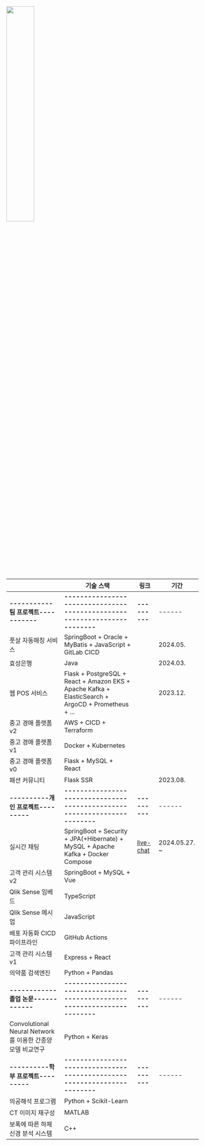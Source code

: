 <a href="https://github.com/anuraghazra/github-readme-stats">
    <img src="https://github-readme-stats.vercel.app/api/top-langs/?username=rlatkd&layout=donut&show_icons=true&theme=material-palenight&hide_border=true&bg_color=20232a&icon_color=58A6FF&text_color=fff&title_color=58A6FF&count_private=true&exclude_repo=Face-Transfer-Application&include_all_commits=true&hide=css,html" width=38% />
</a>
<!-- <a href="https://github.com/anuraghazra/github-readme-stats">
  <img src="https://github-readme-stats.vercel.app/api?username=rlatkd&show_icons=true&include_all_commits=true&theme=material-palenight&hide_border=true&bg_color=20232a&icon_color=58A6FF&text_color=fff&title_color=58A6FF&count_private=true" width=56% />
</a>
<a href="https://github.com/ashutosh00710/github-readme-activity-graph">
    <img src="https://github-readme-activity-graph.vercel.app/graph?username=rlatkd&theme=react-dark&bg_color=20232a&hide_border=true&line=58A6FF&color=58A6FF" width=94%/>
</a>

<a href="https://github.com/anuraghazra/github-readme-stats">
    <img src="https://github-readme-stats.vercel.app/api/wakatime?username=rlatkd"/>
</a> -->


|             | 기술 스택                                                                                          | 링크 | 기간 |
|---------------------|----------------------------------------------------------------------------------------------------|-----------|------|
|**-----------팀 프로젝트-----------**|**------------------------------------------------------------------------**|**---------**|------|
| 풋살 자동매칭 서비스 | SpringBoot + Oracle + MyBatis + JavaScript + GitLab CICD                                            |   |   2024.05.   |
| 효성은행            | Java                                                                                               |   |    2024.03.  |
| 웹 POS 서비스       | Flask + PostgreSQL + React + Amazon EKS + Apache Kafka + ElasticSearch + ArgoCD + Prometheus + ... |   |   2023.12.   |
| 중고 경매 플랫폼v2  | AWS + CICD + Terraform                                                                             |           |      |
| 중고 경매 플랫폼v1  | Docker + Kubernetes                                                                                |           |      |
| 중고 경매 플랫폼v0  | Flask + MySQL + React                                                                              |           |      |
| 패션 커뮤니티       | Flask SSR                                                                                          |   |  2023.08.    |
|**----------개인 프로젝트---------**|**------------------------------------------------------------------------**|**---------**|------|
| 실시간 채팅         | SpringBoot + Security + JPA(+Hibernate) + MySQL + Apache Kafka + Docker Compose                    |           [live-chat](https://github.com/rlatkd/live-chat)      |   2024.05.27. ~   |
| 고객 관리 시스템v2  | SpringBoot + MySQL + Vue                                                                           |           |      |
| Qlik Sense 임베드   | TypeScript                                                                                         |           |      |
| Qlik Sense 메시업   | JavaScript                                                                                         |           |      |
| 배포 자동화 CICD 파이프라인 | GitHub Actions                                                                                         |           |      |
| 고객 관리 시스템v1  | Express + React                                                                                    |           |      |
| 의약품 검색엔진     | Python + Pandas                                                                                    |           |      |
|**------------졸업 논문------------**|**------------------------------------------------------------------------**|**---------**|------|
| Convolutional Neural Network를 이용한 간종양 모델 비교연구 | Python + Keras                                                                                     |           |      |
|**----------학부 프로젝트---------**|**------------------------------------------------------------------------**|**---------**|------|
| 의공해석 프로그램   | Python + Scikit-Learn                                                                              |           |      |
| CT 이미지 재구성    | MATLAB                                                                                             |           |      |
| 보폭에 따른 하체 신경 분석 시스템 | C++                                                                                               |           |      |
